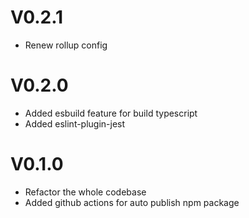# V0.2.1

- Renew rollup config

# V0.2.0

- Added esbuild feature for build typescript
- Added eslint-plugin-jest

# V0.1.0

- Refactor the whole codebase
- Added github actions for auto publish npm package
